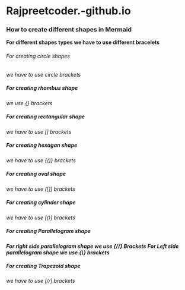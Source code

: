 # Rajpreetcoder.-github.io

### How to create different shapes in Mermaid 

**For different shapes types we have to use different bracelets**

###### For  creating circle shapes
_we have to use circle brackets_

##### For creating rhombus shape
_we use {} brackets_

##### For creating rectangular shape 
 _we have to use [] brackets_

##### For creating hexagan shape
_we have to use {()} brackets_

##### For creating oval shape
_we have to use ([]] brackets_

##### For creating cylinder shape
_we have to use [()] brackets_

##### For creating Parallelogram shape 
_**For right side parallelogram shape we use {//} Brackets**_
_**For Left side parallelogram shape we use {\\} brackets**_

##### For creating Trapezoid shape 
_we have to use [//] brackets_
